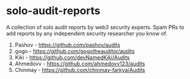 # solo-audit-reports
A collection of solo audit reports by web3 security experts. Spam PRs to add reports by any independent security researcher you know of.

1. Pashov - https://github.com/pashov/audits
2. gogo - https://github.com/gogotheauditor/audits
3. Kiki - https://github.com/devNamedKiki/Audits
4. Ahmedovv - https://github.com/ahmedovv123/audits
5. Chinmay - https://github.com/chinmay-farkya/Audits
